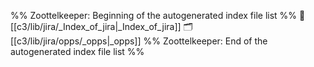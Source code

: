 %% Zoottelkeeper: Beginning of the autogenerated index file list  %%
📄 [[c3/lib/jira/_Index_of_jira|_Index_of_jira]]
🗂️ [[c3/lib/jira/opps/_opps|_opps]]
%% Zoottelkeeper: End of the autogenerated index file list  %%
